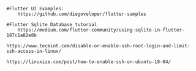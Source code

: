     #Flutter UI Examples:
        https://github.com/diegoveloper/flutter-samples
    
    #Flutter Sqlite Database tutorial
        https://medium.com/flutter-community/using-sqlite-in-flutter-187c1a82e8b

    https://www.tecmint.com/disable-or-enable-ssh-root-login-and-limit-ssh-access-in-linux/

    https://linuxize.com/post/how-to-enable-ssh-on-ubuntu-18-04/